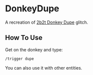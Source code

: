 # DonkeyDupe

A recreation of [2b2t Donkey Dupe](https://www.youtube.com/watch?v=U_u7nYokzSU) glitch.

## How To Use

Get on the donkey and type:

```
/trigger dupe
```

You can also use it with other entities.
